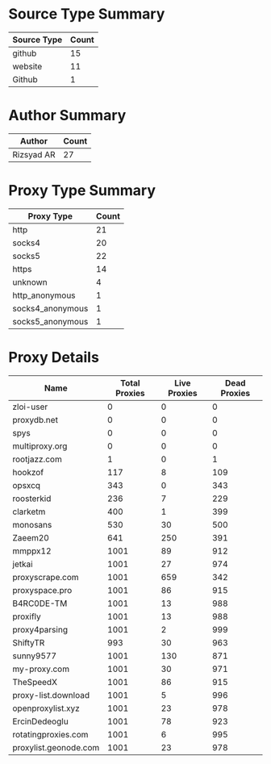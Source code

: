 # Source Type Summary

| Source Type | Count |
|-------------|-------|
| github | 15 |
| website | 11 |
| Github | 1 |


# Author Summary

| Author | Count |
|--------|-------|
| Rizsyad AR | 27 |


# Proxy Type Summary

| Proxy Type | Count |
|------------|-------|
| http | 21 |
| socks4 | 20 |
| socks5 | 22 |
| https | 14 |
| unknown | 4 |
| http_anonymous | 1 |
| socks4_anonymous | 1 |
| socks5_anonymous | 1 |


# Proxy Details

| Name | Total Proxies | Live Proxies | Dead Proxies |
|------|---------------|--------------|---------------|
| zloi-user | 0 | 0 | 0 |
| proxydb.net | 0 | 0 | 0 |
| spys | 0 | 0 | 0 |
| multiproxy.org | 0 | 0 | 0 |
| rootjazz.com | 1 | 0 | 1 |
| hookzof | 117 | 8 | 109 |
| opsxcq | 343 | 0 | 343 |
| roosterkid | 236 | 7 | 229 |
| clarketm | 400 | 1 | 399 |
| monosans | 530 | 30 | 500 |
| Zaeem20 | 641 | 250 | 391 |
| mmppx12 | 1001 | 89 | 912 |
| jetkai | 1001 | 27 | 974 |
| proxyscrape.com | 1001 | 659 | 342 |
| proxyspace.pro | 1001 | 86 | 915 |
| B4RC0DE-TM | 1001 | 13 | 988 |
| proxifly | 1001 | 13 | 988 |
| proxy4parsing | 1001 | 2 | 999 |
| ShiftyTR | 993 | 30 | 963 |
| sunny9577 | 1001 | 130 | 871 |
| my-proxy.com | 1001 | 30 | 971 |
| TheSpeedX | 1001 | 86 | 915 |
| proxy-list.download | 1001 | 5 | 996 |
| openproxylist.xyz | 1001 | 23 | 978 |
| ErcinDedeoglu | 1001 | 78 | 923 |
| rotatingproxies.com | 1001 | 6 | 995 |
| proxylist.geonode.com | 1001 | 23 | 978 |

